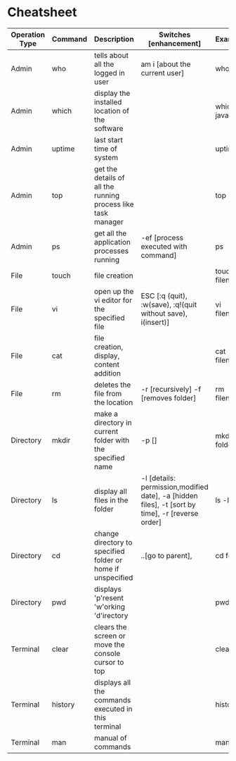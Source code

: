 # Cheatsheet

Operation Type | Command | Description | Switches [enhancement] | Examples
--- | --- | --- | --- | -
Admin | who | tells about all the logged in user | am i [about the current user] | who
Admin | which | display the installed location of the software | | which java
Admin | uptime | last start time of system | | uptime
Admin | top | get the details of all the running process like task manager | | top
Admin | ps | get all the application processes running | -ef [process executed with command] | ps
File | touch | file creation | | touch filename
File | vi | open up the vi editor for the specified file | ESC [:q (quit), :w(save), :q!(quit without save), i(insert)] | vi filename
File | cat | file creation, display, content addition | | cat filename
File | rm | deletes the file from the location | -r [recursively] -f [removes folder] | rm filename
Directory | mkdir | make a directory in current folder with the specified name | -p [] | mkdir folder
Directory | ls | display all files in the folder | -l [details: permission,modified date], -a [hidden files], -t [sort by time], -r [reverse order] | ls -lrt
Directory | cd | change directory to specified folder or home if unspecified | ..[go to parent], | cd folder
Directory | pwd | displays 'p'resent 'w'orking 'd'irectory | | pwd
Terminal | clear | clears the screen or move the console cursor to top | | clear
Terminal | history | displays all the commands executed in this terminal | | history
Terminal | man | manual of commands | | man ps

